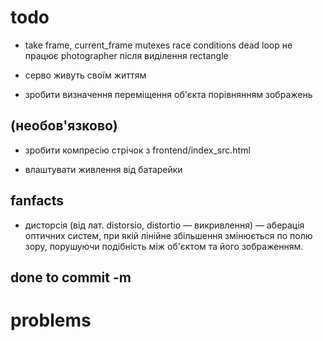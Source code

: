 # todo

* take frame, current_frame mutexes race conditions dead loop не працює photographer після виділення rectangle

* серво живуть своїм життям


* зробити визначення переміщення об'єкта порівнянням зображень







## (необов'язково)

* зробити компресію стрічок з frontend/index_src.html

* влаштувати живлення від батарейки


## fanfacts
* дисторсія (від лат. distorsio, distortio — викривлення) — аберація оптичних систем, при якій лінійне збільшення змінюється по полю зору, порушуючи подібність між об'єктом та його зображенням.


## done to commit -m




# problems